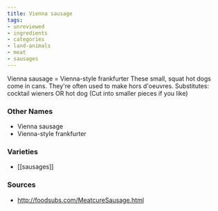 ```yaml
---
title: Vienna sausage
tags:
- unreviewed
- ingredients
- categories
- land-animals
- meat
- sausages
---
```

Vienna sausage = Vienna-style frankfurter These small, squat hot dogs come in cans. They're often used to make hors d'oeuvres. Substitutes: cocktail wieners OR hot dog (Cut into smaller pieces if you like)

### Other Names

* Vienna sausage
* Vienna-style frankfurter

### Varieties

* [[sausages]]

### Sources
* http://foodsubs.com/MeatcureSausage.html
